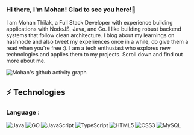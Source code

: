 ### Hi there, I'm Mohan! Glad to see you here!👋

I am Mohan Thilak, a Full Stack Developer with experience building applications with NodeJS, Java, and Go. I like building robust backend systems that follow clean architecture. I blog about my learnings on hashnode and also tweet my experiences once in a while, do give them a read when you're free :). I am a tech enthusiast who explores new technologies and applies them to my projects. Scroll down and find out more about me. 

![Mohan's github activity graph](https://github-readme-activity-graph.vercel.app/graph?username=mohanthilak&bg_color=0f2d3d&color=1cadfb&line=1cadfb&point=1cadfb&area=true&hide_border=true)


## ⚡ Technologies

### Language :
![Java](https://img.shields.io/badge/-Java-70a7ff?style=flat-square&logo=openjdk)
![GO](https://img.shields.io/badge/-GO-black?style=flat-square&logo=go)
![JavaScript](https://img.shields.io/badge/-JavaScript-lightgreen?style=flat-square&logo=javascript)
![TypeScript](https://img.shields.io/badge/-TypeScript-007ACC?style=flat-square&logo=typescript)
![HTML5](https://img.shields.io/badge/-HTML5-E34F26?style=flat-square&logo=html5&logoColor=white)
![CSS3](https://img.shields.io/badge/-CSS3-1572B6?style=flat-square&logo=css3)
![MySQL](https://img.shields.io/badge/-MySQL-white?style=flat-square&logo=mysql)

<!--
**mohanthilak/mohanthilak** is a ✨ _special_ ✨ repository because its `README.md` (this file) appears on your GitHub profile.

Here are some ideas to get you started:

- 🔭 I’m currently working on ...
- 🌱 I’m currently learning ...
- 👯 I’m looking to collaborate on ...
- 🤔 I’m looking for help with ...
- 💬 Ask me about ...
- 📫 How to reach me: ...
- 😄 Pronouns: ...
- ⚡ Fun fact: ...
-->

